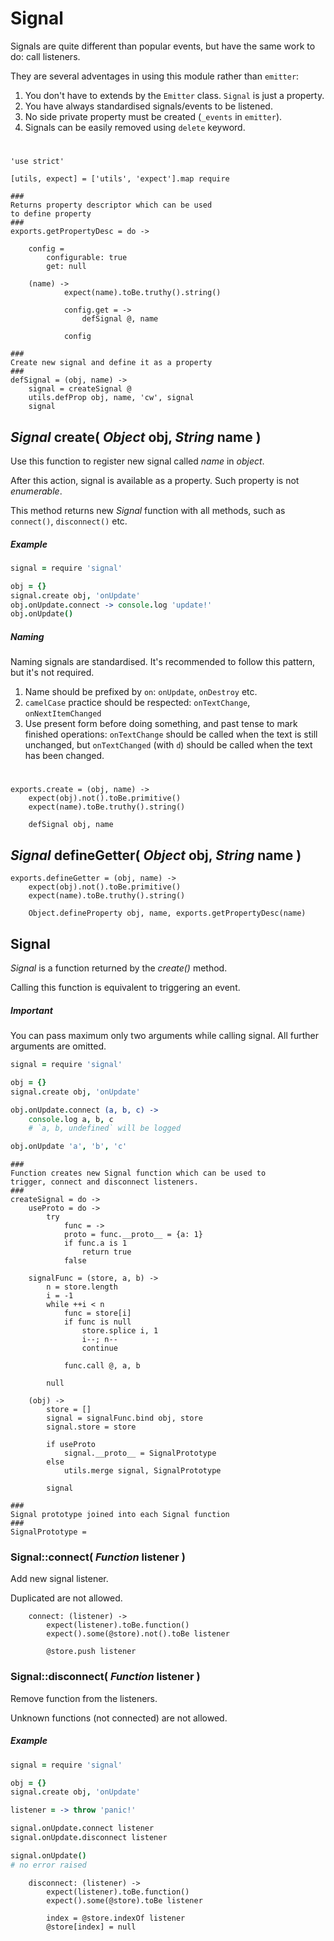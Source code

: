 Signal
======

Signals are quite different than popular events, but have the same work to do: call listeners.

They are several adventages in using this module rather than `emitter`:

1. You don't have to extends by the `Emitter` class. `Signal` is just a property.
2. You have always standardised signals/events to be listened.
3. No side private property must be created (`_events` in `emitter`).
4. Signals can be easily removed using `delete` keyword.

#

	'use strict'

	[utils, expect] = ['utils', 'expect'].map require

	###
	Returns property descriptor which can be used
	to define property
	###
	exports.getPropertyDesc = do ->

		config =
			configurable: true
			get: null

		(name) ->
				expect(name).toBe.truthy().string()

				config.get = ->
					defSignal @, name

				config

	###
	Create new signal and define it as a property
	###
	defSignal = (obj, name) ->
		signal = createSignal @
		utils.defProp obj, name, 'cw', signal
		signal

*Signal* create( *Object* obj, *String* name )
----------------------------------------------

Use this function to register new signal called *name* in *object*.

After this action, signal is available as a property. Such property is not *enumerable*.

This method returns new *Signal* function with all methods, such as `connect()`, `disconnect()` etc.

##### Example
```coffeescript
signal = require 'signal'

obj = {}
signal.create obj, 'onUpdate'
obj.onUpdate.connect -> console.log 'update!'
obj.onUpdate()
```

##### Naming

Naming signals are standardised. It's recommended to follow this pattern, but it's not required.

1. Name should be prefixed by `on`: `onUpdate`, `onDestroy` etc.
2. `camelCase` practice should be respected: `onTextChange`, `onNextItemChanged`
3. Use present form before doing something, and past tense to mark finished operations:
   `onTextChange` should be called when the text is still unchanged, but
   `onTextChanged` (with `d`) should be called when the text has been changed.

#

	exports.create = (obj, name) ->
		expect(obj).not().toBe.primitive()
		expect(name).toBe.truthy().string()

		defSignal obj, name

*Signal* defineGetter( *Object* obj, *String* name )
----------------------------------------------------

	exports.defineGetter = (obj, name) ->
		expect(obj).not().toBe.primitive()
		expect(name).toBe.truthy().string()

		Object.defineProperty obj, name, exports.getPropertyDesc(name)

Signal
------

*Signal* is a function returned by the *create()* method.

Calling this function is equivalent to triggering an event.

##### Important

You can pass maximum only two arguments while calling signal.
All further arguments are omitted.

```coffeescript
signal = require 'signal'

obj = {}
signal.create obj, 'onUpdate'

obj.onUpdate.connect (a, b, c) ->
	console.log a, b, c
	# `a, b, undefined` will be logged

obj.onUpdate 'a', 'b', 'c'
```

	###
	Function creates new Signal function which can be used to
	trigger, connect and disconnect listeners.
	###
	createSignal = do ->
		useProto = do ->
			try
				func = ->
				proto = func.__proto__ = {a: 1}
				if func.a is 1
					return true
				false

		signalFunc = (store, a, b) ->
			n = store.length
			i = -1
			while ++i < n
				func = store[i]
				if func is null
					store.splice i, 1
					i--; n--
					continue

				func.call @, a, b

			null

		(obj) ->
			store = []
			signal = signalFunc.bind obj, store
			signal.store = store

			if useProto
				signal.__proto__ = SignalPrototype
			else
				utils.merge signal, SignalPrototype

			signal

	###
	Signal prototype joined into each Signal function
	###
	SignalPrototype =

### Signal::connect( *Function* listener )

Add new signal listener.

Duplicated are not allowed.

		connect: (listener) ->
			expect(listener).toBe.function()
			expect().some(@store).not().toBe listener

			@store.push listener

### Signal::disconnect( *Function* listener )

Remove function from the listeners.

Unknown functions (not connected) are not allowed.

##### Example
```coffeescript
signal = require 'signal'

obj = {}
signal.create obj, 'onUpdate'

listener = -> throw 'panic!'

signal.onUpdate.connect listener
signal.onUpdate.disconnect listener

signal.onUpdate()
# no error raised
```

		disconnect: (listener) ->
			expect(listener).toBe.function()
			expect().some(@store).toBe listener

			index = @store.indexOf listener
			@store[index] = null